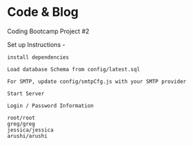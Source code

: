 # Code & Blog

Coding Bootcamp Project #2

Set up Instructions -

	install dependencies	

	Load database Schema from config/latest.sql

	For SMTP, update config/smtpCfg.js with your SMTP provider

	Start Server

	Login / Password Information

	root/root
	greg/greg
	jessica/jessica
	arushi/arushi